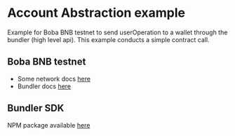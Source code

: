 # Account Abstraction example

Example for Boba BNB testnet to send userOperation to a wallet through the bundler (high level api).
This example conducts a simple contract call.

## Boba BNB testnet
- Some network docs [here](https://docs.boba.network/for-developers/multichain/network-bnb)
- Bundler docs [here](https://docs.boba.network/for-developers/features/aa-basics/bundler-api)

## Bundler SDK
NPM package available [here](https://www.npmjs.com/package/@bobanetwork/bundler_sdk)
